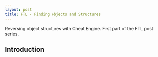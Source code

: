 ```yaml
---
layout: post
title: FTL - Finding objects and Structures
---
```


Reversing object structures with Cheat Engine.
First part of the FTL post series.

<!--more-->

## Introduction

